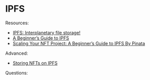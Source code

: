 # IPFS

Resources:

* [IPFS: Interplanetary file storage!](https://www.youtube.com/watch?v=5Uj6uR3fp-U)
* [A Beginner’s Guide to IPFS](https://medium.com/hackernoon/a-beginners-guide-to-ipfs-20673fedd3f)
* [Scaling Your NFT Project: A Beginner’s Guide to IPFS By Pinata](https://www.bueno.art/blog/pinata-ipfs-guide)

Advanced:

* [Storing NFTs on IPFS](https://blog.ipfs.tech/2021-04-05-storing-nfts-on-ipfs/)

Questions:
